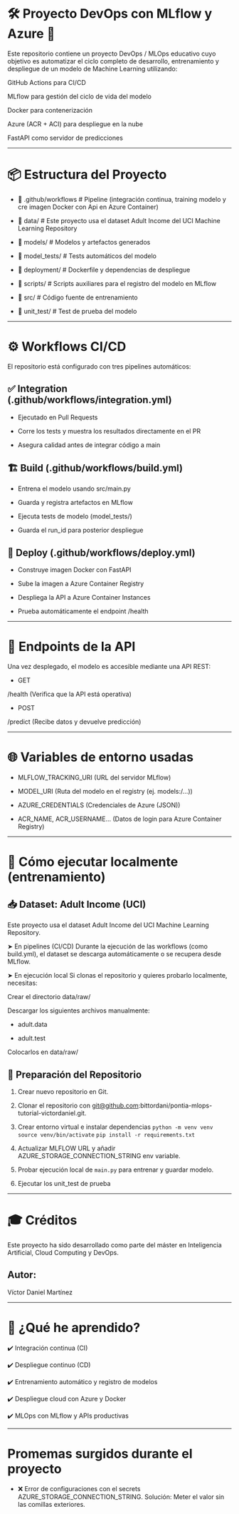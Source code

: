 # 🛠️ Proyecto DevOps con MLflow y Azure 🚀

Este repositorio contiene un proyecto DevOps / MLOps educativo cuyo objetivo es automatizar el ciclo completo de desarrollo, entrenamiento y despliegue de un modelo de Machine Learning utilizando:

GitHub Actions para CI/CD

MLflow para gestión del ciclo de vida del modelo

Docker para contenerización

Azure (ACR + ACI) para despliegue en la nube

FastAPI como servidor de predicciones

---

# 📦 Estructura del Proyecto

- 📁 .github/workflows      # Pipeline (integración continua, training modelo y cre imagen Docker con Api en Azure Container)

- 📁 data/                  # Este proyecto usa el dataset Adult Income del UCI Machine Learning Repository

- 📁 models/                # Modelos y artefactos generados

- 📁 model_tests/           # Tests automáticos del modelo

- 📁 deployment/            # Dockerfile y dependencias de despliegue

- 📁 scripts/               # Scripts auxiliares para el registro del modelo en MLflow

- 📁 src/                   # Código fuente de entrenamiento

- 📁 unit_test/             # Test de prueba del modelo

---

# ⚙️ Workflows CI/CD

El repositorio está configurado con tres pipelines automáticos:

## ✅ Integration (.github/workflows/integration.yml)

- Ejecutado en Pull Requests

- Corre los tests y muestra los resultados directamente en el PR

- Asegura calidad antes de integrar código a main


## 🏗️ Build (.github/workflows/build.yml)

- Entrena el modelo usando src/main.py

- Guarda y registra artefactos en MLflow

- Ejecuta tests de modelo (model_tests/)

- Guarda el run_id para posterior despliegue

## 🚀 Deploy (.github/workflows/deploy.yml)

- Construye imagen Docker con FastAPI

- Sube la imagen a Azure Container Registry

- Despliega la API a Azure Container Instances

- Prueba automáticamente el endpoint /health

---

# 🔮 Endpoints de la API

Una vez desplegado, el modelo es accesible mediante una API REST:

- GET

/health (Verifica que la API está operativa)

- POST

/predict (Recibe datos y devuelve predicción)

---

# 🌐 Variables de entorno usadas

- MLFLOW_TRACKING_URI (URL del servidor MLflow)

- MODEL_URI (Ruta del modelo en el registry (ej. models:/...))

- AZURE_CREDENTIALS (Credenciales de Azure (JSON))

- ACR_NAME, ACR_USERNAME... (Datos de login para Azure Container Registry)

---

# 🧶 Cómo ejecutar localmente (entrenamiento)


## 📥 Dataset: Adult Income (UCI)
Este proyecto usa el dataset Adult Income del UCI Machine Learning Repository.

➤ En pipelines (CI/CD)
Durante la ejecución de las workflows (como build.yml), el dataset se descarga automáticamente o se recupera desde MLflow.

➤ En ejecución local
Si clonas el repositorio y quieres probarlo localmente, necesitas:

Crear el directorio data/raw/

Descargar los siguientes archivos manualmente:

- adult.data

- adult.test

Colocarlos en data/raw/

## 🔧 Preparación del Repositorio

1. Crear nuevo repositorio en Git.
2. Clonar el repositorio con git@github.com:bittordani/pontia-mlops-tutorial-victordaniel.git.
3. Crear entorno virtual e instalar dependencias
    `python -m venv venv`
    `source venv/bin/activate`
    `pip install -r requirements.txt`

4. Actualizar MLFLOW URL y añadir AZURE_STORAGE_CONNECTION_STRING env variable.
5. Probar ejecución local de `main.py` para entrenar y guardar modelo.
6. Ejecutar los unit_test de prueba

---


# 🎓 Créditos

Este proyecto ha sido desarrollado como parte del máster en Inteligencia Artificial, Cloud Computing y DevOps.

## Autor: 

Víctor Daniel Martínez

---

# 🧐 ¿Qué he aprendido?

✔️ Integración continua (CI)

✔️ Despliegue continuo (CD)

✔️ Entrenamiento automático y registro de modelos

✔️ Despliegue cloud con Azure y Docker

✔️ MLOps con MLflow y APIs productivas

---

# Promemas surgidos durante el proyecto

* ❌ Error de configuraciones con el secrets AZURE_STORAGE_CONNECTION_STRING.
  Solución: Meter el valor sin las comillas exteriores.
